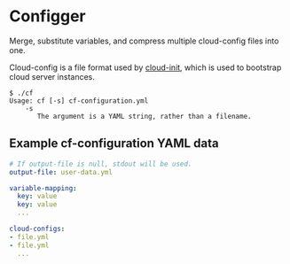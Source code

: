 Configger
=========

Merge, substitute variables, and compress multiple cloud-config files
into one.

Cloud-config is a file format used by [cloud-init](https://launchpad.net/cloud-init),
which is used to bootstrap cloud server instances.

```
$ ./cf
Usage: cf [-s] cf-configuration.yml
    -s
       The argument is a YAML string, rather than a filename.
```
## Example cf-configuration YAML data
```YAML
# If output-file is null, stdout will be used.
output-file: user-data.yml

variable-mapping:
  key: value
  key: value
  ...

cloud-configs:
- file.yml
- file.yml
  ...
```
